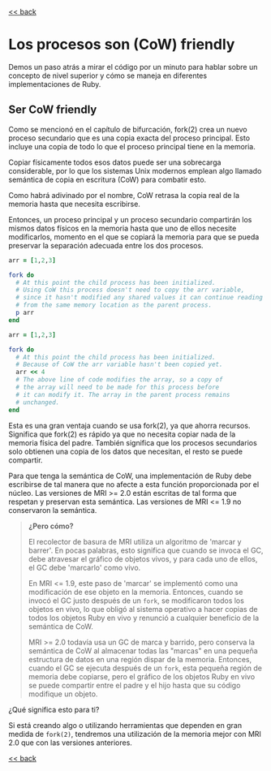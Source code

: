 [<< back](README.md)

# Los procesos son (CoW) friendly

Demos un paso atrás a mirar el código por un minuto para hablar sobre un concepto de nivel superior y cómo se maneja en diferentes implementaciones de Ruby.

## Ser CoW friendly

Como se mencionó en el capítulo de bifurcación, fork(2) crea un nuevo proceso secundario que es una copia exacta del proceso principal. Esto incluye una copia de todo lo que el proceso principal tiene en la memoria.

Copiar físicamente todos esos datos puede ser una sobrecarga considerable, por lo que los sistemas Unix modernos emplean algo llamado semántica de copia en escritura (CoW) para combatir esto.

Como habrá adivinado por el nombre, CoW retrasa la copia real de la memoria hasta que necesita escribirse.

Entonces, un proceso principal y un proceso secundario compartirán los mismos datos físicos en la memoria hasta que uno de ellos necesite modificarlos, momento en el que se copiará la memoria para que se pueda preservar la separación adecuada entre los dos procesos.

```ruby
arr = [1,2,3]

fork do
  # At this point the child process has been initialized.
  # Using CoW this process doesn't need to copy the arr variable,
  # since it hasn't modified any shared values it can continue reading
  # from the same memory location as the parent process.
  p arr
end
```

```ruby
arr = [1,2,3]

fork do
  # At this point the child process has been initialized.
  # Because of CoW the arr variable hasn't been copied yet.
  arr << 4
  # The above line of code modifies the array, so a copy of
  # the array will need to be made for this process before
  # it can modify it. The array in the parent process remains
  # unchanged.
end
```

Esta es una gran ventaja cuando se usa fork(2), ya que ahorra recursos. Significa que fork(2) es rápido ya que no necesita copiar nada de la memoria física del padre. También significa que los procesos secundarios solo obtienen una copia de los datos que necesitan, el resto se puede compartir.

Para que tenga la semántica de CoW, una implementación de Ruby debe escribirse de tal manera que no afecte a esta función proporcionada por el núcleo. Las versiones de MRI >= 2.0 están escritas de tal forma que respetan y preservan esta semántica. Las versiones de MRI <= 1.9 no conservaron la semántica.

> **¿Pero cómo?**
>
> El recolector de basura de MRI utiliza un algoritmo de 'marcar y barrer'. En pocas palabras, esto significa que cuando se invoca el GC, debe atravesar el gráfico de objetos vivos, y para cada uno de ellos, el GC debe 'marcarlo' como vivo.
>
> En MRI <= 1.9, este paso de 'marcar' se implementó como una modificación de ese objeto en la memoria. Entonces, cuando se invocó el GC justo después de un `fork`, se modificaron todos los objetos en vivo, lo que obligó al sistema operativo a hacer copias de todos los objetos Ruby en vivo y renunció a cualquier beneficio de la semántica de CoW.
>
> MRI >= 2.0 todavía usa un GC de marca y barrido, pero conserva la semántica de CoW al almacenar todas las "marcas" en una pequeña estructura de datos en una región dispar de la memoria. Entonces, cuando el GC se ejecuta después de un `fork`, esta pequeña región de memoria debe copiarse, pero el gráfico de los objetos Ruby en vivo se puede compartir entre el padre y el hijo hasta que su código modifique un objeto.

¿Qué significa esto para ti?

Si está creando algo o utilizando herramientas que dependen en gran medida de `fork(2)`, tendremos una utilización de la memoria mejor con MRI 2.0 que con las versiones anteriores.

[<< back](README.md)
